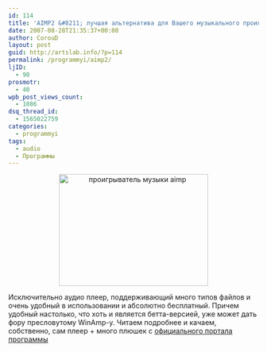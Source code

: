 ```yaml
---
id: 114
title: 'AIMP2 &#8211; лучшая альтернатива для Вашего музыкального проигрывателя'
date: 2007-08-28T21:35:37+00:00
author: CorouD
layout: post
guid: http://artslab.info/?p=114
permalink: /programmyi/aimp2/
ljID:
  - 90
prosmotr:
  - 40
wpb_post_views_count:
  - 1086
dsq_thread_id:
  - 1565022759
categories:
  - programmyi
tags:
  - audio
  - Программы
---
```

<p style="text-align: center">
  <a href="http://googledrive.com/host/0B9lHVSSSdxdxd0hjdUdmRzY3Tjg/player_aimp.jpg"><img src="http://googledrive.com/host/0B9lHVSSSdxdxd0hjdUdmRzY3Tjg/player_aimp-300x225.jpg" alt="проигрыватель музыки aimp" title="player_aimp" width="300" height="225" class="alignnone size-medium wp-image-1380" /></a>
</p>

<p style="text-align: left">
  Исключительно аудио плеер, поддерживающий много типов файлов и очень удобный в использовании и абсолютно бесплатный. Причем удобный настолько, что хоть и является бетта-версией, уже может дать фору пресловутому WinAmp-у. Читаем подробнее и качаем, собственно, сам плеер + много плюшек с <a href="http://www.aimp.ru/" target="_blank">официального портала программы</a>
</p>